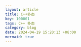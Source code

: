 ```yaml
---
layout: article
title: C++多态
key: 100001
tags: C++ 多态
category: blog
date: 2024-04-19 15:20:13 +08:00
mermaid: true
---
```


